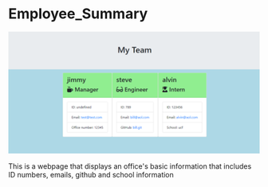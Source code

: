 # Employee_Summary
![image](employee_summary.png)

This is a webpage that displays an office's basic information that includes ID numbers, emails, github and school information